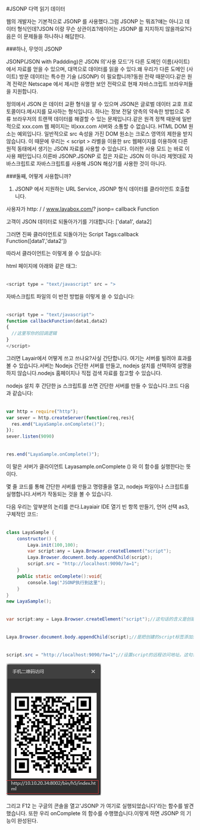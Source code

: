 #JSONP 다역 읽기 데이터

웹의 개발자는 기본적으로 JSONP 를 사용했다.그럼 JSONP 는 뭐죠?얘는 아니고 데이터 형식인데?JSON 이랑 무슨 상관이죠?레이어는 JSONP 를 지지하지 않을까요?다음은 이 문제들을 하나하나 해답한다.



###하나, 무엇이 JSONP

JSONP(JSON with Paddding)은 JSON 의'사용 모드'가 다른 도메인 이름(사이트)에서 자료를 얻을 수 있으며, 대역으로 데이터를 읽을 수 있다.왜 우리가 다른 도메인 (사이트) 방문 데이터는 특수한 기술 (JSONP) 이 필요합니까?동원 전략 때문이다.같은 원격 전략은 Netscape 에서 제시한 유명한 보안 전략으로 현재 자바스크립트 브라우저들을 지원합니다.

정의에서 JSON 은 데이터 교환 형식을 알 수 있으며 JSON은 글로벌 데이터 교호 프로토콜이다.메시지를 묘사하는 형식입니다. 하나는 정보 전달 양측의 약속한 방법으로 주류 브라우저의 트랜잭 데이터를 해결할 수 있는 문제입니다.같은 원격 정책 때문에 일반적으로 xxx.com 웹 페이지는 비xxx.com 서버와 소통할 수 없습니다. HTML DOM 원소는 예외입니다. 일반적으로 src 속성을 가진 DOM 원소는 크로스 영역의 제한을 받지 않습니다. 이 때문에 우리는 < script > 라벨을 이용한 src 웹페이지를 이용하여 다른 원적 동태에서 생기는 JSON 자료를 사용할 수 있습니다. 이러한 사용 모드 는 바로 이 사용 패턴입니다.이른바 JSONP.JSONP 로 잡은 자료는 JSON 이 아니라 제멋대로 자바스크립트로 자바스크립트를 사용해 JSON 해상기를 사용한 것이 아니다.



###둘째, 어떻게 사용합니까?

1. JSONP 에서 지원하는 URL Service, JSONP 형식 데이터를 클라이언트 호출합니다.

사용자가 http: / / www.layabox.com/? jsonp= callback Function

고객이 JSON 데이터로 되돌아가기를 기대합니다: ['data1', data2]

그러면 진짜 클라이언트로 되돌아가는 Script Tags:callback Function([data1','data2'])

따라서 클라이언트는 이렇게 쓸 수 있습니다:

html 페이지에 아래와 같은 태그:


```javascript

<script type = "text/javascript" src = ">
```


자바스크립트 파일의 이 반전 방법을 이렇게 쓸 수 있습니다:


```javascript

<script type = "text/javascript">
function callbackFunction(data1,data2)
{
  //这里写你的回调逻辑
}
</script>
```


그러면 Layair에서 어떻게 쓰고 쓰나요?사실 간단합니다. 여기는 서버를 빌려야 효과를 볼 수 있습니다.서버는 Nodejs 간단한 서버를 만들고, nodejs 설치를 선택하여 설명을 하지 않습니다.nodejs 홈페이지나 직접 검색 자료를 참고할 수 있습니다.

nodejs 설치 후 간단한 js 스크립트를 쓰면 간단한 서버를 만들 수 있습니다.코드 다음과 같습니다:


```javascript

var http = require("http");
var sever = http.createServer(function(req,res){
  res.end("LayaSample.onComplete()");
});
sever.listen(9090)
```



```javascript

res.end("LayaSample.onComplete()");
```


이 말은 서버가 클라이언트 Layasample.onComplete () 와 이 함수를 실행한다는 뜻이다.

몇 줄 코드를 통해 간단한 서버를 만들고 명령줄을 열고, nodejs 파일이나 스크립트를 실행합니다.서버가 작동되는 것을 볼 수 있습니다.



다음 우리는 앞부분의 논리를 쓴다.Layaiair IDE 열기 빈 항목 만들기, 언어 선택 as3, 구체적인 코드:


```java

class LayaSample {
    constructor() {
        Laya.init(100,100);
        var script:any = Laya.Browser.createElement("script");
        Laya.Browser.document.body.appendChild(script);
        script.src = "http://localhost:9090/?a=1";
    }
    public static onComplete():void{
        console.log("JSONP执行到这里");
    }
}
new LayaSample();
```



```java

var script:any = Laya.Browser.createElement("script");//这句话的含义是创建一个脚本的标签，原生的所有dom元素都可以通过这个方法创建。
```



```java

Laya.Browser.document.body.appendChild(script);//是把创建的script标签添加到body上。
```



```java

script.src = "http://localhost:9090/?a=1";//设置script的远程访问地址。这句话就可以请求到我们刚才创建的那个服务器。用谷歌打开LayaAirIDE生成的二维码地址。
```


![1](img/1.png)<br/>


그리고 F12 는 구글의 콘솔을 열고'JSONP 가 여기로 실행되었습니다'라는 함수를 발견했습니다. 또한 우리 onComplete 의 함수를 수행했습니다.이렇게 하면 JSONP 의 기능이 완성된다.